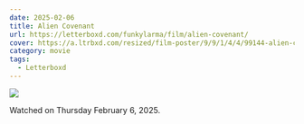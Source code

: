 ```yaml
---
date: 2025-02-06
title: Alien Covenant
url: https://letterboxd.com/funkylarma/film/alien-covenant/
cover: https://a.ltrbxd.com/resized/film-poster/9/9/1/4/4/99144-alien-covenant-0-600-0-900-crop.jpg?v=8cbd31946f
category: movie
tags:
  - Letterboxd
---
```


![](https://a.ltrbxd.com/resized/film-poster/9/9/1/4/4/99144-alien-covenant-0-600-0-900-crop.jpg?v=8cbd31946f)

Watched on Thursday February 6, 2025.
